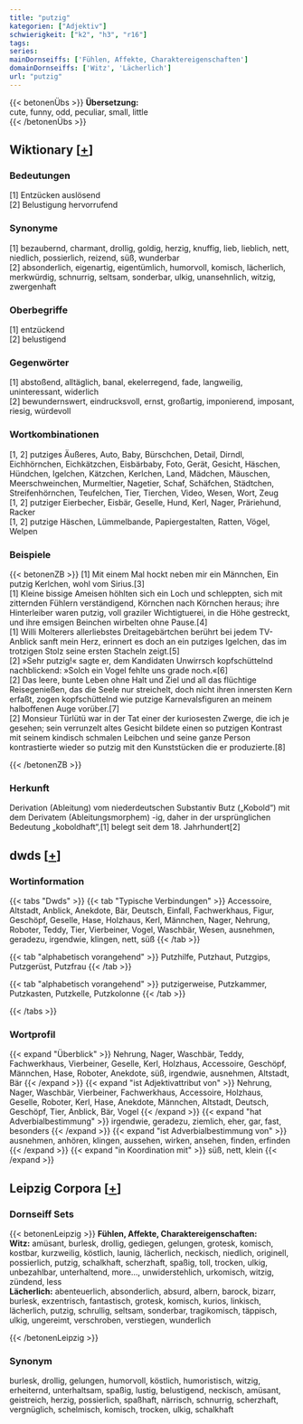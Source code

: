 ```yaml
---
title: "putzig"
kategorien: ["Adjektiv"]
schwierigkeit: ["k2", "h3", "r16"]
tags:
series:
mainDornseiffs: ['Fühlen, Affekte, Charaktereigenschaften']
domainDornseiffs: ['Witz', 'Lächerlich']
url: "putzig"
---
```


{{< betonenÜbs >}}
**Übersetzung:**  
cute, funny, odd, peculiar, small, little  
{{< /betonenÜbs >}}

## Wiktionary [[+](https://de.wiktionary.org/wiki/putzig)]

### Bedeutungen
[1] Entzücken auslösend  
[2] Belustigung hervorrufend  

### Synonyme
[1] bezaubernd, charmant, drollig, goldig, herzig, knuffig, lieb, lieblich, nett, niedlich, possierlich, reizend, süß, wunderbar  
[2] absonderlich, eigenartig, eigentümlich, humorvoll, komisch, lächerlich, merkwürdig, schnurrig, seltsam, sonderbar, ulkig, unansehnlich, witzig, zwergenhaft  

### Oberbegriffe
[1] entzückend  
[2] belustigend  

### Gegenwörter
[1] abstoßend, alltäglich, banal, ekelerregend, fade, langweilig, uninteressant, widerlich  
[2] bewundernswert, eindrucksvoll, ernst, großartig, imponierend, imposant, riesig, würdevoll  

### Wortkombinationen
[1, 2] putziges Äußeres, Auto, Baby, Bürschchen, Detail, Dirndl, Eichhörnchen, Eichkätzchen, Eisbärbaby, Foto, Gerät, Gesicht, Häschen, Hündchen, Igelchen, Kätzchen, Kerlchen, Land, Mädchen, Mäuschen, Meerschweinchen, Murmeltier, Nagetier, Schaf, Schäfchen, Städtchen,  Streifenhörnchen, Teufelchen, Tier, Tierchen, Video, Wesen, Wort, Zeug  
[1, 2] putziger Eierbecher, Eisbär, Geselle, Hund, Kerl, Nager, Präriehund, Racker  
[1, 2] putzige Häschen, Lümmelbande, Papiergestalten, Ratten, Vögel, Welpen  

### Beispiele
{{< betonenZB >}}
[1] Mit einem Mal hockt neben mir ein Männchen, Ein putzig Kerlchen, wohl vom Sirius.[3]  
[1] Kleine bissige Ameisen höhlten sich ein Loch und schleppten, sich mit zitternden Fühlern verständigend, Körnchen nach Körnchen heraus; ihre Hinterleiber waren putzig, voll graziler Wichtigtuerei, in die Höhe gestreckt, und ihre emsigen Beinchen wirbelten ohne Pause.[4]  
[1] Willi Molterers allerliebstes Dreitagebärtchen berührt bei jedem TV-Anblick sanft mein Herz, erinnert es doch an ein putziges Igelchen, das im trotzigen Stolz seine ersten Stacheln zeigt.[5]  
[2] »Sehr putzig!« sagte er, dem Kandidaten Unwirrsch kopfschüttelnd nachblickend: »Solch ein Vogel fehlte uns grade noch.«[6]  
[2] Das leere, bunte Leben ohne Halt und Ziel und all das flüchtige Reisegenießen, das die Seele nur streichelt, doch nicht ihren innersten Kern erfaßt, zogen kopfschüttelnd wie putzige Karnevalsfiguren an meinem halboffenen Auge vorüber.[7]  
[2] Monsieur Türlütü war in der Tat einer der kuriosesten Zwerge, die ich je gesehen; sein verrunzelt altes Gesicht bildete einen so putzigen Kontrast mit seinem kindisch schmalen Leibchen und seine ganze Person kontrastierte wieder so putzig mit den Kunststücken die er produzierte.[8]  

{{< /betonenZB >}}
### Herkunft
Derivation (Ableitung) vom niederdeutschen Substantiv Butz („Kobold“) mit dem Derivatem (Ableitungsmorphem) -ig, daher in der ursprünglichen Bedeutung „koboldhaft“,[1] belegt seit dem 18. Jahrhundert[2]  



## dwds [[+](https://www.dwds.de/wb/putzig)]

### Wortinformation
{{< tabs "Dwds" >}}
{{< tab "Typische Verbindungen" >}}
Accessoire, Altstadt, Anblick, Anekdote, Bär, Deutsch, Einfall, Fachwerkhaus, Figur, Geschöpf, Geselle, Hase, Holzhaus, Kerl, Männchen, Nager, Nehrung, Roboter, Teddy, Tier, Vierbeiner, Vogel, Waschbär, Wesen, ausnehmen, geradezu, irgendwie, klingen, nett, süß
{{< /tab >}}

{{< tab "alphabetisch vorangehend" >}}
Putzhilfe, Putzhaut, Putzgips, Putzgerüst, Putzfrau
{{< /tab >}}

{{< tab "alphabetisch vorangehend" >}}
putzigerweise, Putzkammer, Putzkasten, Putzkelle, Putzkolonne
{{< /tab >}}

{{< /tabs >}}

### Wortprofil
{{< expand "Überblick" >}} Nehrung, Nager, Waschbär, Teddy, Fachwerkhaus, Vierbeiner, Geselle, Kerl, Holzhaus, Accessoire, Geschöpf, Männchen, Hase, Roboter, Anekdote, süß, irgendwie, ausnehmen, Altstadt, Bär {{< /expand >}}
{{< expand "ist Adjektivattribut von" >}} Nehrung, Nager, Waschbär, Vierbeiner, Fachwerkhaus, Accessoire, Holzhaus, Geselle, Roboter, Kerl, Hase, Anekdote, Männchen, Altstadt, Deutsch, Geschöpf, Tier, Anblick, Bär, Vogel {{< /expand >}}
{{< expand "hat Adverbialbestimmung" >}} irgendwie, geradezu, ziemlich, eher, gar, fast, besonders {{< /expand >}}
{{< expand "ist Adverbialbestimmung von" >}} ausnehmen, anhören, klingen, aussehen, wirken, ansehen, finden, erfinden {{< /expand >}}
{{< expand "in Koordination mit" >}} süß, nett, klein {{< /expand >}}

## Leipzig Corpora [[+](https://corpora.uni-leipzig.de/en/res?word=putzig&corpusId=deu_newscrawl-public_2018)]

### Dornseiff Sets
{{< betonenLeipzig >}}
**Fühlen, Affekte, Charaktereigenschaften:**  
**Witz:** amüsant, burlesk, drollig, gediegen, gelungen, grotesk, komisch, kostbar, kurzweilig, köstlich, launig, lächerlich, neckisch, niedlich, originell, possierlich, putzig, schalkhaft, scherzhaft, spaßig, toll, trocken, ulkig, unbezahlbar, unterhaltend, more..., unwiderstehlich, urkomisch, witzig, zündend, less  
**Lächerlich:** abenteuerlich, absonderlich, absurd, albern, barock, bizarr, burlesk, exzentrisch, fantastisch, grotesk, komisch, kurios, linkisch, lächerlich, putzig, schrullig, seltsam, sonderbar, tragikomisch, täppisch, ulkig, ungereimt, verschroben, verstiegen, wunderlich  

{{< /betonenLeipzig >}}

### Synonym
burlesk, drollig, gelungen, humorvoll, köstlich, humoristisch, witzig, erheiternd, unterhaltsam, spaßig, lustig, belustigend, neckisch, amüsant, geistreich, herzig, possierlich, spaßhaft, närrisch, schnurrig, scherzhaft, vergnüglich, schelmisch, komisch, trocken, ulkig, schalkhaft

